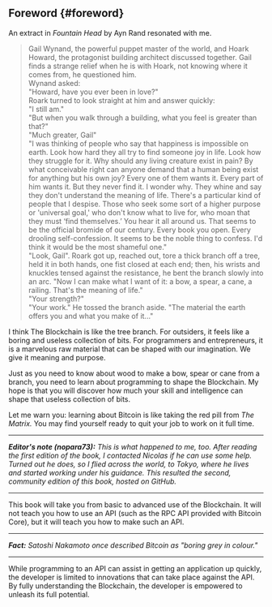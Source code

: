 ## Foreword {#foreword}

An extract in _Fountain Head_ by Ayn Rand resonated with me.


> Gail Wynand, the powerful puppet master of the world, and Hoark Howard, the protagonist building architect discussed together. Gail finds a strange relief when he is with Hoark, not knowing where it comes from, he questioned him.  
> Wynand asked:  
> "Howard, have you ever been in love?"  
> Roark turned to look straight at him and answer quickly:  
> "I still am."  
> "But when you walk through a building, what you feel is greater than that?"  
> "Much greater, Gail"  
> "I was thinking of people who say that happiness is impossible on earth. Look how hard they all try to find someone joy in life. Look how they struggle for it. Why should any living creature exist in pain? By what conceivable right can anyone demand that a human being exist for anything but his own joy? Every one of them wants it. Every part of him wants it. But they never find it. I wonder why. They whine and say they don't understand the meaning of life. There's a particular kind of people that I despise. Those who seek some sort of a higher purpose or 'universal goal,' who don't know what to live for, who moan that they must ‘find themselves.’ You hear it all around us. That seems to be the official bromide of our century. Every book you open. Every drooling self-confession. It seems to be the noble thing to confess. I'd think it would be the most shameful one."  
> "Look, Gail". Roark got up, reached out, tore a thick branch off a tree, held it in both hands, one fist closed at each end; then, his wrists and knuckles tensed against the resistance, he bent the branch slowly into an arc. "Now I can make what I want of it: a bow, a spear, a cane, a railing. That's the meaning of life."  
> "Your strength?"  
> "Your work." He tossed the branch aside. "The material the earth offers you and what you make of it..."  

I think The Blockchain is like the tree branch. For outsiders, it feels like a boring and useless collection of bits. For programmers and entrepreneurs, it is a marvelous raw material that can be shaped with our imagination. We give it meaning and purpose.

Just as you need to know about wood to make a bow, spear or cane from a branch, you need to learn about programming to shape the Blockchain. My hope is that you will discover how much your skill and intelligence can shape that useless collection of bits.

Let me warn you: learning about Bitcoin is like taking the red pill from _The Matrix._ You may find yourself ready to quit your job to work on it full time.  


---


_**Editor's note (nopara73):** This is what happened to me, too. After reading the first edition of the book, I contacted Nicolas if he can use some help. Turned out he does, so I flied across the world, to Tokyo, where he lives and started working under his guidance. This resulted the second, community edition of this book, hosted on GitHub._

---



This book will take you from basic to advanced use of the Blockchain. It will not teach you how to use an API (such as the RPC API provided with Bitcoin Core), but it will teach you how to make such an API.



---

_**Fact:** Satoshi Nakamoto once described Bitcoin as "boring grey in colour."_

---



While programming to an API can assist in getting an application up quickly, the developer is limited to innovations that can take place against the API. By fully understanding the Blockchain, the developer is empowered to unleash its full potential.